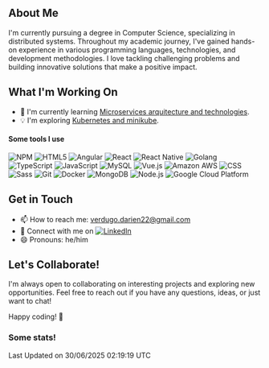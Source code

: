 ## About Me

I'm currently pursuing a degree in Computer Science, specializing in distributed systems. Throughout my academic journey, I've gained hands-on experience in various programming languages, technologies, and development methodologies. I love tackling challenging problems and building innovative solutions that make a positive impact.

## What I'm Working On

- 🌱 I'm currently learning [Microservices arquitecture and technologies](https://microservices.io/).
- 💡 I'm exploring [Kubernetes and minikube](https://kubernetes.io/docs/tutorials/hello-minikube/).


<h4>Some tools I use</h3>
<p>
<img alt="NPM" 
     src="https://img.shields.io/badge/-NPM-CB3837?style=flat-square&style=for-the-badge&logo=npm&logoColor=white" />
<img alt="HTML5" 
     src="https://img.shields.io/badge/-HTML5-E34F26?style=flat-square&style=for-the-badge&logo=html5&logoColor=white" />
<img alt="Angular" 
     src="https://img.shields.io/badge/-Angular-DD0031?style=flat-square&style=for-the-badge&logo=angular&logoColor=white" />
<img alt="React" 
     src="https://img.shields.io/badge/React-20232A?style=flat-square&style=for-the-badge&logo=react&logoColor=61DAFB" />
<img alt="React Native" 
     src="https://img.shields.io/badge/React_Native-20232A?style=flat-square&style=for-the-badge&logo=react&logoColor=61DAFB" />
<img alt="Golang" 
     src="https://img.shields.io/badge/Go-00ADD8?style=flat-square&style=for-the-badge&logo=Go&logoColor=white" />
<img alt="TypeScript" 
     src="https://img.shields.io/badge/-TypeScript-007ACC?style=flat-square&style=for-the-badge&logo=typescript&logoColor=white" />
<img alt="JavaScript" 
     src="https://img.shields.io/badge/JavaScript-323330?style=flat-square&style=for-the-badge&logo=javascript&logoColor=F7DF1E" />
<img alt="MySQL" 
     src="https://img.shields.io/badge/MySQL-00000F?style=flat-square&style=for-the-badge&logo=mysql&logoColor=white" />
<img alt="Vue.js" 
     src="https://img.shields.io/badge/Vue.js-35495E?style=flat-square&style=for-the-badge&logo=vuedotjs&logoColor=4FC08D" />
<img alt="Amazon AWS" 
     src="https://img.shields.io/badge/Amazon_AWS-232F3E?style=flat-square&style=for-the-badge&logo=amazon-aws&logoColor=white" />
<img alt="CSS" 
     src="https://img.shields.io/badge/CSS-239120?style=flat-square&style=for-the-badge&logo=css3&logoColor=white" />
<img alt="Sass" 
     src="https://img.shields.io/badge/-Sass-CC6699?style=flat-square&style=for-the-badge&logo=sass&logoColor=white" />
<img alt="Git" 
     src="https://img.shields.io/badge/-Git-F05032?style=flat-square&style=for-the-badge&logo=git&logoColor=white" />
<img alt="Docker" 
     src="https://img.shields.io/badge/-Docker-46a2f1?style=flat-square&style=for-the-badge&logo=docker&logoColor=white" />
<img alt="MongoDB" 
     src="https://img.shields.io/badge/-MongoDB-13aa52?style=flat-square&style=for-the-badge&logo=mongodb&logoColor=white" />
<img alt="Node.js" 
     src="https://img.shields.io/badge/-Nodejs-43853d?style=flat-square&style=for-the-badge&logo=Node.js&logoColor=white" />
<img alt="Google Cloud Platform" 
     src="https://img.shields.io/badge/-Google_Cloud_Platform-1a73e8?style=flat-square&style=for-the-badge&logo=google-cloud&logoColor=white" />
</p>

## Get in Touch

- 📫 How to reach me: [verdugo.darien22@gmail.com](mailto:verdugo.darien22@gmail.com)
- 💼 Connect with me on [![LinkedIn](https://img.shields.io/badge/LinkedIn-0073b1?logo=linkedin&style=flat-square&logoColor=white)](https://www.linkedin.com/in/necrozm4)
- 😄 Pronouns: he/him

## Let's Collaborate!

I'm always open to collaborating on interesting projects and exploring new opportunities. Feel free to reach out if you have any questions, ideas, or just want to chat!

Happy coding! 🚀

### Some stats!

<!--START_SECTION:waka-->

 Last Updated on 30/06/2025 02:19:19 UTC
<!--END_SECTION:waka-->
